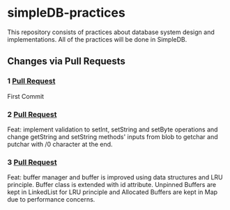 # simpleDB-practices
This repository consists of practices about database system design and implementations. All of the practices will be done in SimpleDB.

## Changes via Pull Requests
### 1 [Pull Request](https://github.com/umutcanceyhan7/simpleDB-practices/pull/1/commits)
First Commit
### 2 [Pull Request](https://github.com/umutcanceyhan7/simpleDB-practices/pull/2/commits)
Feat: implement validation to setInt, setString and setByte operations and change getString and setString methods' inputs from blob to getchar and putchar with /0 character at the end.
### 3 [Pull Request](https://github.com/umutcanceyhan7/simpleDB-practices/pull/3/commits)
Feat: buffer manager and buffer is improved using data structures and LRU principle. Buffer class is extended with id attribute. Unpinned Buffers are kept in LinkedList for LRU principle and Allocated Buffers are kept in Map due to performance concerns.
